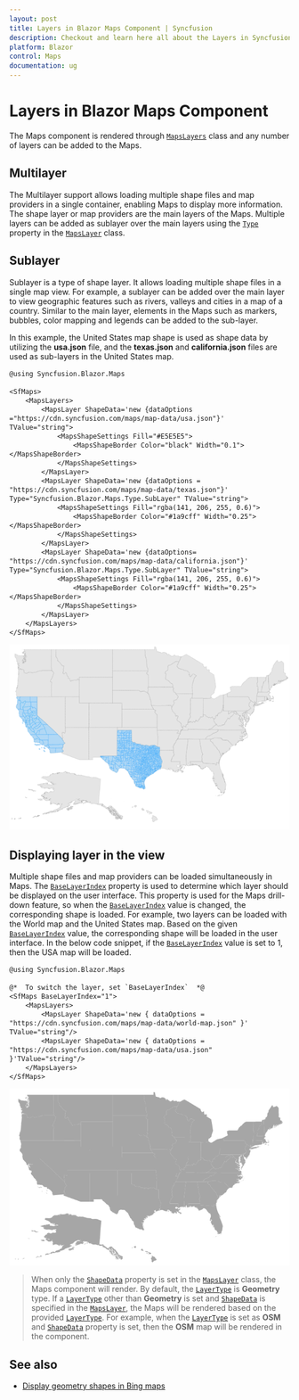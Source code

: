 ```yaml
---
layout: post
title: Layers in Blazor Maps Component | Syncfusion
description: Checkout and learn here all about the Layers in Syncfusion Blazor Maps component and much more details.
platform: Blazor
control: Maps
documentation: ug
---
```


# Layers in Blazor Maps Component

The Maps component is rendered through [`MapsLayers`](https://help.syncfusion.com/cr/blazor/Syncfusion.Blazor.Maps.MapsLayers.html) class and any number of layers can be added to the Maps.

## Multilayer

The Multilayer support allows loading multiple shape files and map providers in a single container, enabling Maps to display more information. The shape layer or map providers are the main layers of the Maps. Multiple layers can be added as sublayer over the main layers using the [`Type`](https://help.syncfusion.com/cr/blazor/Syncfusion.Blazor.Maps.Type.html) property in the [`MapsLayer`](https://help.syncfusion.com/cr/blazor/Syncfusion.Blazor.Maps.MapsLayer-1.html) class.

## Sublayer

Sublayer is a type of shape layer. It allows loading multiple shape files in a single map view. For example, a sublayer can be added over the main layer to view geographic features such as rivers, valleys and cities in a map of a country. Similar to the main layer, elements in the Maps such as markers, bubbles, color mapping and legends can be added to the sub-layer.

In this example, the United States map shape is used as shape data by utilizing the **usa.json** file, and the **texas.json** and **california.json** files are used as sub-layers in the United States map.

```cshtml
@using Syncfusion.Blazor.Maps

<SfMaps>
    <MapsLayers>
        <MapsLayer ShapeData='new {dataOptions ="https://cdn.syncfusion.com/maps/map-data/usa.json"}' TValue="string">
            <MapsShapeSettings Fill="#E5E5E5">
                <MapsShapeBorder Color="black" Width="0.1"></MapsShapeBorder>
            </MapsShapeSettings>
        </MapsLayer>
        <MapsLayer ShapeData='new {dataOptions = "https://cdn.syncfusion.com/maps/map-data/texas.json"}' Type="Syncfusion.Blazor.Maps.Type.SubLayer" TValue="string">
            <MapsShapeSettings Fill="rgba(141, 206, 255, 0.6)">
                <MapsShapeBorder Color="#1a9cff" Width="0.25"></MapsShapeBorder>
            </MapsShapeSettings>
        </MapsLayer>
        <MapsLayer ShapeData='new {dataOptions= "https://cdn.syncfusion.com/maps/map-data/california.json"}' Type="Syncfusion.Blazor.Maps.Type.SubLayer" TValue="string">
            <MapsShapeSettings Fill="rgba(141, 206, 255, 0.6)">
                <MapsShapeBorder Color="#1a9cff" Width="0.25"></MapsShapeBorder>
            </MapsShapeSettings>
        </MapsLayer>
    </MapsLayers>
</SfMaps>
```

![Maps with sublayer](./images/Layers/layers.png)

## Displaying layer in the view

Multiple shape files and map providers can be loaded simultaneously in Maps. The [`BaseLayerIndex`](https://help.syncfusion.com/cr/blazor/Syncfusion.Blazor~Syncfusion.Blazor.Maps.SfMaps~BaseLayerIndex.html) property is used to determine which layer should be displayed on the user interface. This property is used for the Maps drill-down feature, so when the [`BaseLayerIndex`](https://help.syncfusion.com/cr/blazor/Syncfusion.Blazor~Syncfusion.Blazor.Maps.SfMaps~BaseLayerIndex.html) value is changed, the corresponding shape is loaded. For example, two layers can be loaded with the World map and the United States map. Based on the given [`BaseLayerIndex`](https://help.syncfusion.com/cr/blazor/Syncfusion.Blazor~Syncfusion.Blazor.Maps.SfMaps~BaseLayerIndex.html) value, the corresponding shape will be loaded in the user interface. In the below code snippet, if the [`BaseLayerIndex`](https://help.syncfusion.com/cr/blazor/Syncfusion.Blazor~Syncfusion.Blazor.Maps.SfMaps~BaseLayerIndex.html) value is set to 1, then the USA map will be loaded.

```cshtml
@using Syncfusion.Blazor.Maps

@*  To switch the layer, set `BaseLayerIndex`  *@
<SfMaps BaseLayerIndex="1">
    <MapsLayers>
        <MapsLayer ShapeData='new { dataOptions = "https://cdn.syncfusion.com/maps/map-data/world-map.json" }' TValue="string"/>
        <MapsLayer ShapeData='new { dataOptions = "https://cdn.syncfusion.com/maps/map-data/usa.json" }'TValue="string"/>
    </MapsLayers>
</SfMaps>
```

![Maps with multiple layer](./images/Layers/multi-layer.png)

> When only the [`ShapeData`](https://help.syncfusion.com/cr/blazor/Syncfusion.Blazor.Maps.MapsLayer-1.html#Syncfusion_Blazor_Maps_MapsLayer_1_ShapeData) property is set in the [`MapsLayer`](https://help.syncfusion.com/cr/blazor/Syncfusion.Blazor.Maps.MapsLayer-1.html) class, the Maps component will render. By default, the [`LayerType`](https://help.syncfusion.com/cr/blazor/Syncfusion.Blazor.Maps.MapsLayer-1.html#Syncfusion_Blazor_Maps_MapsLayer_1_LayerType) is **Geometry** type. If a [`LayerType`](https://help.syncfusion.com/cr/blazor/Syncfusion.Blazor.Maps.MapsLayer-1.html#Syncfusion_Blazor_Maps_MapsLayer_1_LayerType) other than **Geometry** is set and [`ShapeData`](https://help.syncfusion.com/cr/blazor/Syncfusion.Blazor.Maps.MapsLayer-1.html#Syncfusion_Blazor_Maps_MapsLayer_1_ShapeData) is specified in the [`MapsLayer`](https://help.syncfusion.com/cr/blazor/Syncfusion.Blazor.Maps.MapsLayer-1.html), the Maps will be rendered based on the provided [`LayerType`](https://help.syncfusion.com/cr/blazor/Syncfusion.Blazor.Maps.MapsLayer-1.html#Syncfusion_Blazor_Maps_MapsLayer_1_LayerType). For example, when the [`LayerType`](https://help.syncfusion.com/cr/blazor/Syncfusion.Blazor.Maps.MapsLayer-1.html#Syncfusion_Blazor_Maps_MapsLayer_1_LayerType) is set as **OSM** and [`ShapeData`](https://help.syncfusion.com/cr/blazor/Syncfusion.Blazor.Maps.MapsLayer-1.html#Syncfusion_Blazor_Maps_MapsLayer_1_ShapeData) property is set, then the **OSM** map will be rendered in the component.

## See also

* [Display geometry shapes in Bing maps](how-to/display-geometry-shapes-in-bing-maps)